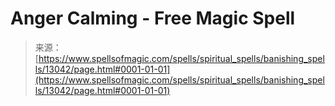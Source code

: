 <!--yml

category: 未分类

date: 2024-06-12 18:51:10

-->

# Anger Calming - Free Magic Spell

> 来源：[https://www.spellsofmagic.com/spells/spiritual_spells/banishing_spells/13042/page.html#0001-01-01](https://www.spellsofmagic.com/spells/spiritual_spells/banishing_spells/13042/page.html#0001-01-01)
